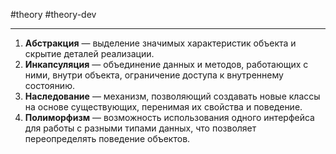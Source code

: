 #theory #theory-dev
 
---
1. **Абстракция** — выделение значимых характеристик объекта и скрытие деталей реализации.
2. **Инкапсуляция** — объединение данных и методов, работающих с ними, внутри объекта, ограничение доступа к внутреннему состоянию.
3. **Наследование** — механизм, позволяющий создавать новые классы на основе существующих, перенимая их свойства и поведение.
4. **Полиморфизм** — возможность использования одного интерфейса для работы с разными типами данных, что позволяет переопределять поведение объектов.